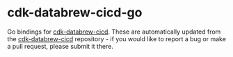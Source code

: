 # cdk-databrew-cicd-go
Go bindings for [cdk-databrew-cicd](https://github.com/HsiehShuJeng/cdk-databrew-cicd-go.git). These are automatically updated from the [cdk-databrew-cicd](https://github.com/HsiehShuJeng/cdk-databrew-cicd-go.git) repository - if you would like to report a bug or make a pull request, please submit it there.  